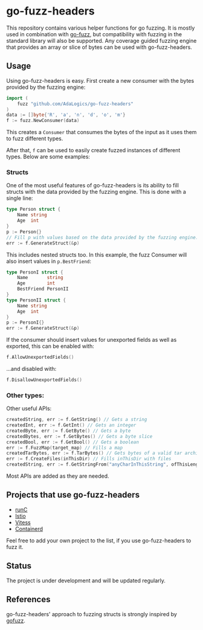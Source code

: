 # go-fuzz-headers
This repository contains various helper functions for go fuzzing. It is mostly used in combination with [go-fuzz](https://github.com/dvyukov/go-fuzz), but compatibility with fuzzing in the standard library will also be supported. Any coverage guided fuzzing engine that provides an array or slice of bytes can be used with go-fuzz-headers.


## Usage
Using go-fuzz-headers is easy. First create a new consumer with the bytes provided by the fuzzing engine:

```go
import (
	fuzz "github.com/AdaLogics/go-fuzz-headers"
)
data := []byte{'R', 'a', 'n', 'd', 'o', 'm'}
f := fuzz.NewConsumer(data)

```

This creates a `Consumer` that consumes the bytes of the input as it uses them to fuzz different types.

After that, `f` can be used to easily create fuzzed instances of different types. Below are some examples:

### Structs
One of the most useful features of go-fuzz-headers is its ability to fill structs with the data provided by the fuzzing engine. This is done with a single line:
```go
type Person struct {
    Name string
    Age  int
}
p := Person{}
// Fill p with values based on the data provided by the fuzzing engine:
err := f.GenerateStruct(&p)
```

This includes nested structs too. In this example, the fuzz Consumer will also insert values in `p.BestFriend`:
```go
type PersonI struct {
    Name       string
    Age        int
    BestFriend PersonII
}
type PersonII struct {
    Name string
    Age  int
}
p := PersonI{}
err := f.GenerateStruct(&p)
```

If the consumer should insert values for unexported fields as well as exported, this can be enabled with:

```go
f.AllowUnexportedFields()
```

...and disabled with:

```go
f.DisallowUnexportedFields()
```

### Other types:

Other useful APIs:

```go
createdString, err := f.GetString() // Gets a string
createdInt, err := f.GetInt() // Gets an integer
createdByte, err := f.GetByte() // Gets a byte
createdBytes, err := f.GetBytes() // Gets a byte slice
createdBool, err := f.GetBool() // Gets a boolean
err := f.FuzzMap(target_map) // Fills a map
createdTarBytes, err := f.TarBytes() // Gets bytes of a valid tar archive
err := f.CreateFiles(inThisDir) // Fills inThisDir with files
createdString, err := f.GetStringFrom("anyCharInThisString", ofThisLength) // Gets a string that consists of chars from "anyCharInThisString" and has the exact length "ofThisLength"
```

Most APIs are added as they are needed.

## Projects that use go-fuzz-headers
- [runC](https://github.com/opencontainers/runc)
- [Istio](https://github.com/istio/istio)
- [Vitess](https://github.com/vitessio/vitess)
- [Containerd](https://github.com/containerd/containerd)

Feel free to add your own project to the list, if you use go-fuzz-headers to fuzz it.


 

## Status
The project is under development and will be updated regularly.

## References
go-fuzz-headers' approach to fuzzing structs is strongly inspired by [gofuzz](https://github.com/google/gofuzz).